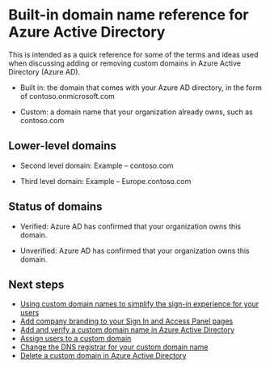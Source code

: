 <properties
	pageTitle="Built-in domain name reference for Azure Active Directory | Microsoft Azure"
	description="Describes the different kinds of domain names supported by Azure Active Directory."
	services="active-directory"
	documentationCenter=""
	authors="jeffsta"
	manager="stevenpo"
	editor=""/>

<tags
	ms.service="active-directory"
	ms.workload="identity"
	ms.tgt_pltfrm="na"
	ms.devlang="na"
	ms.topic="article"
	ms.date="02/05/2016"
	ms.author="curtand;jeffsta"/>


# Built-in domain name reference for Azure Active Directory

This is intended as a quick reference for some of the terms and ideas used when discussing adding or removing custom domains in Azure Active Directory (Azure AD).

-   Built in: the domain that comes with your Azure AD directory, in the form of contoso.onmicrosoft.com

-   Custom: a domain name that your organization already owns, such as contoso.com

## Lower-level domains

- Second level domain: Example – contoso.com

- Third level domain: Example – Europe.contoso.com

## Status of domains

-   Verified: Azure AD has confirmed that your organization owns this domain.

-   Unverified: Azure AD has confirmed that your organization owns this domain.


## Next steps

- [Using custom domain names to simplify the sign-in experience for your users](active-directory-add-domain.md)
- [Add company branding to your Sign In and Access Panel pages ](active-directory-add-company-branding.md)
- [Add and verify a custom domain name in Azure Active Directory](active-directory-add-domain-add-verify-general.md)
- [Assign users to a custom domain](active-directory-add-domain-add-users.md)
- [Change the DNS registrar for your custom domain name](active-directory-add-domain-change-registrar.md)
- [Delete a custom domain in Azure Active Directory](active-directory-add-domain-delete-domain.md)
